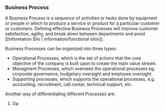 ### Business Process

A Business Process is a sequence of activities or tasks done by equipment or people in which to produce a service or product for a particular customer or customers. Defining effective Business Processes will improve customer satisfaction, agility, and break down between departments and avoid [[Information Silo | information/functional silos]].

Business Processes can be organized into three types:
- Operational Processes, which is the set of actions that the core objective of the company is built upon to create the main value stream.
- Managment Processes, which oversees the operational processes eg. corporate governance, budgetary oversight and employee oversight.
- Supporting processes, which supports the operational processes, e.g. accounting, recruitment, call centar, technical support, etc.

Another way of differentiating different Processes are:
1. Op